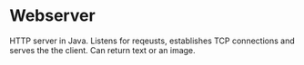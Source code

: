# Webserver

HTTP server in Java. Listens for reqeusts, establishes TCP connections and serves the the client. Can return text or an image.
